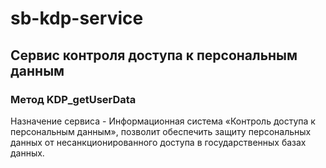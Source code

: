# sb-kdp-service

## Сервис контроля доступа к персональным данным 

### Метод KDP_getUserData

Назначение сервиса - Информационная система «Контроль доступа к персональным данным», позволит обеспечить защиту персональных данных от несанкционированного доступа в государственных базах данных.